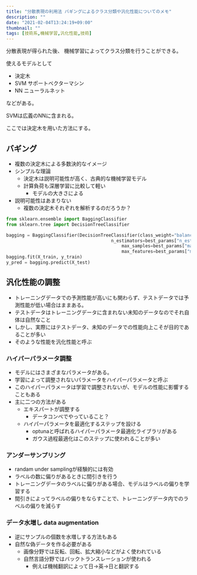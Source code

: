 ```yaml
---
title: "分散表現の利用法 バギングによるクラス分類や汎化性能についてのメモ"
description: ""
date: "2021-02-04T13:24:19+09:00"
thumbnail: ""
tags: [技術系,機械学習,汎化性能,技術]
---
```


分散表現が得られた後、
機械学習によってクラス分類を行うことができる。

使えるモデルとして
- 決定木
- SVM サポートベクターマシン
- NN ニューラルネット

などがある。

SVMは広義のNNに含まれる。

ここでは決定木を用いた方法にする。

## バギング
- 複数の決定木による多数決的なイメージ
- シンプルな理論
    - 決定木は説明可能性が高く、古典的な機械学習モデル
    - 計算負荷も深層学習に比較して軽い
        - モデルの大きさによる
- 説明可能性はあまりない
    - 複数の決定木それぞれを解析するのだろうか？

```py
from sklearn.ensemble import BaggingClassifier
from sklearn.tree import DecisionTreeClassifier

bagging = BaggingClassifier(DecisionTreeClassifier(class_weight="balanced"),
                                        n_estimators=best_params["n_estimators"],
                                            max_samples=best_params["max_samples"],
                                            max_features=best_params["max_features"], n_jobs=-1, )
bagging.fit(X_train, y_train)
y_pred = bagging.predict(X_test)
```

## 汎化性能の調整
- トレーニングデータでの予測性能が高いにも関わらず、テストデータでは予測性能が低い場合はままある。
- テストデータはトレーニングデータに含まれない未知のデータなのでそれ自体は自然なこと
- しかし、実際にはテストデータ、未知のデータでの性能向上こそが目的であることが多い
- そのような性能を汎化性能と呼ぶ

### ハイパーパラメータ調整
- モデルにはさまざまなパラメータがある。
- 学習によって調整されないパラメータをハイパーパラメータと呼ぶ
- このハイパーパラメータは学習で調整されないが、モデルの性能に影響することもある
- 主に二つの方法がある
    - エキスパートが調整する
        - データコンペでやっていること？
    - ハイパーパラメータを最適化するステップを設ける
        - optunaと呼ばれるハイパーパラメータ最適化ライブラリがある
        - ガウス過程最適化はこのステップに使われることが多い

### アンダーサンプリング
- randam under samplingが経験的には有効
- ラベルの数に偏りがあるときに間引きを行う
- トレーニングデータのラベルに偏りがある場合、モデルはラベルの偏りを学習する
- 間引きによってラベルの偏りをならすことで、トレーニングデータ内でのラベルの偏りを減らす

### データ水増し data augmentation
- 逆にサンプルの個数を水増しする方法もある
- 自然な偽データを作る必要がある
    - 画像分野では反転、回転、拡大縮小などがよく使われている
    - 自然言語分野ではバックトランスレーションが使われる
        - 例えば機械翻訳によって日→英→日と翻訳する